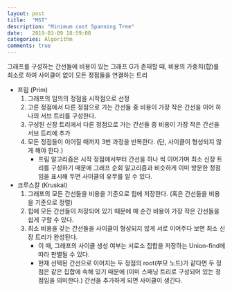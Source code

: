 ```yaml
---
layout: post
title:  "MST"
description: "Minimum cost Spanning Tree"
date:   2019-03-09 18:59:00
categories: Algorithm
comments: true
---
```

그래프를 구성하는 간선들에 비용이 있는 그래프 G가 존재할 때, 비용의 가중치(합)를 최소로 하여 사이클이 없이 모든 정점들을 연결하는 트리

- 프림 (Prim)
  1. 그래프의 임의의 정점을 시작점으로 선정
  2. 고른 정점에서 다른 정점으로 가는 간선들 중 비용이 가장 작은 간선을 이어 하나의 서브 트리를 구성한다. 
  3. 구성된 신장 트리에서 다른 정점으로 가는 간선들 중 비용이 가장 작은 간선을 서브 트리에 추가
  4. 모든 정점들이 이어질 때까지 3번 과정을 반복한다. (단, 사이클이 형성되지 않게 해야 한다.)
     - 프림 알고리즘은 시작 정점에서부터 간선을 하나 씩 이어가며 최소 신장 트리를 구성하기 때문에 그래프 순회 알고리즘과 비슷하게 이미 방문한 정점임을 표시해 두면 사이클의 유무를 알 수 있다.
- 크루스칼 (Kruskal)
  1. 그래프의 모든 간선들을 비용을 기준으로 힙에 저장한다. (혹은 간선들을 비용을 기준으로 정렬)
  2. 힙에 모든 간선들이 저장되어 있기 때문에 매 순간 비용이 가장 작은 간선들을 쉽게 구할 수 있다.
  3. 최소 비용을 갖는 간선들을 사이클이 형성되지 않게 서로 이어주다 보면 최소 신장 트리가 완성된다.
     - 이 때, 그래프의 사이클 생성 여부는 서로소 집합을 저장하는 Union-find에 따라 판별될 수 있다.
     - 현재 선택된 간선으로 이어지는 두 정점의 root(부모 노드)가 같다면 두 정점은 같은 집합에 속해 있기 때문에 (이미 스패닝 트리로 구성되어 있는 정점임을 의미한다.) 간선을 추가하게 되면 사이클이 생긴다.